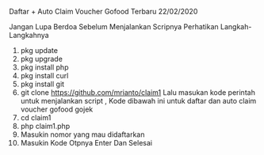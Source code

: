Daftar + Auto Claim Voucher Gofood Terbaru 22/02/2020


Jangan Lupa Berdoa Sebelum Menjalankan Scripnya
Perhatikan Langkah-Langkahnya

1. pkg update
2. pkg upgrade
3. pkg install php
4. pkg install curl
5. pkg install git
7. git clone https://github.com/mrianto/claim1
Lalu masukan kode perintah untuk menjalankan script , Kode dibawah ini untuk daftar dan auto claim voucher gofood gojek
8. cd claim1
9. php claim1.php
10. Masukin nomor yang mau didaftarkan
11. Masukin Kode Otpnya
Enter Dan Selesai

